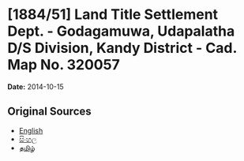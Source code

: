 # [1884/51] Land Title Settlement Dept. - Godagamuwa, Udapalatha D/S Division, Kandy District - Cad. Map No. 320057

**Date:** 2014-10-15

## Original Sources

- [English](https://documents.gov.lk/view/extra-gazettes/2014/10/1884-51_E.pdf)
- [සිංහල](https://documents.gov.lk/view/extra-gazettes/2014/10/1884-51_S.pdf)
- [தமிழ்](https://documents.gov.lk/view/extra-gazettes/2014/10/1884-51_T.pdf)
